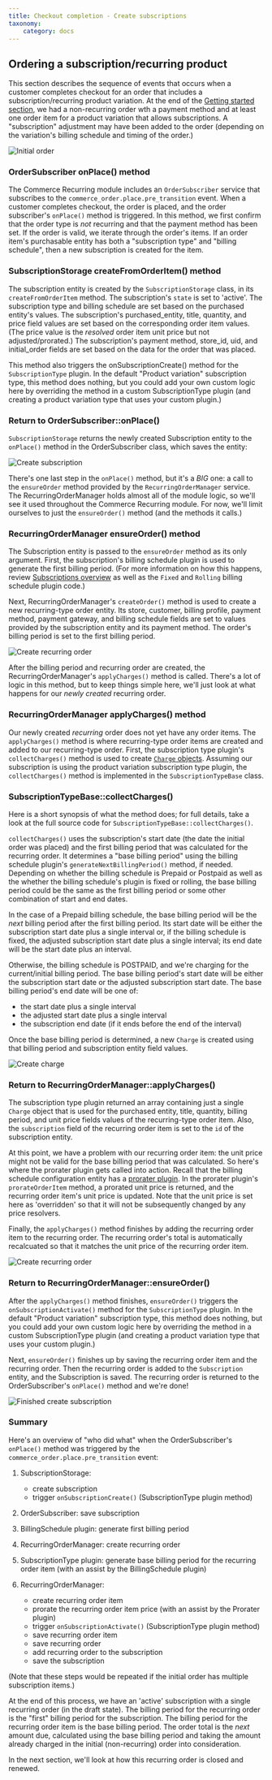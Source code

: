```yaml
---
title: Checkout completion - Create subscriptions
taxonomy:
    category: docs
---
```


## Ordering a subscription/recurring product
This section describes the sequence of events that occurs when a customer completes checkout for an order that includes a subscription/recurring product variation. At the end of the [Getting started section](../02.getting-started/docs.md), we had a non-recurring order wth a payment method and at least one order item for a product variation that allows subscriptions. A "subscription" adjustment may have been added to the order (depending on the variation's billing schedule and timing of the order.)

![Initial order](../images/01.initial-order.png)

### OrderSubscriber onPlace() method
The Commerce Recurring module includes an `OrderSubscriber` service that subscribes to the `commerce_order.place.pre_transition` event. When a customer completes checkout, the order is placed, and the order subscriber's `onPlace()` method is triggered. In this method, we first confirm that the order type is *not* recurring and that the payment method has been set. If the order is valid, we iterate through the order's items. If an order item's purchasable entity has both a "subscription type" and "billing schedule", then a new subscription is created for the item.

### SubscriptionStorage createFromOrderItem() method
The subscription entity is created by the `SubscriptionStorage` class, in its `createFromOrderItem` method. The subscription's `state` is set to 'active'. The subscription type and billing schedule are set based on the purchased entity's values. The subscription's purchased_entity, title, quantity, and price field values are set based on the corresponding order item values. (The price value is the *resolved* order item unit price but not adjusted/prorated.) The subscription's payment method, store_id, uid, and initial_order fields are set based on the data for the order that was placed. 

This method also triggers the onSubscriptionCreate() method for the `SubscriptionType` plugin. In the default "Product variation" subscription type, this method does nothing, but you could add your own custom logic here by overriding the method in a custom SubscriptionType plugin (and creating a product variation type that uses your custom plugin.)

### Return to OrderSubscriber::onPlace()
`SubscriptionStorage` returns the newly created Subscription entity to the `onPlace()` method in the OrderSubscriber class, which saves the entity: 

![Create subscription](../images/02.create-subscription.png)

There's one last step in the `onPlace()` method, but it's a *BIG* one: a call to the `ensureOrder` method provided by the `RecurringOrderManager` service. The RecurringOrderManager holds almost all of the module logic, so we'll see it used throughout the Commerce Recurring module. For now, we'll limit ourselves to just the `ensureOrder()` method (and the methods it calls.)

### RecurringOrderManager ensureOrder() method
The Subscription entity is passed to the `ensureOrder` method as its only argument. First, the subscription's billing schedule plugin is used to generate the first billing period. (For more information on how this happens, review [Subscriptions overview](../01.subscriptions-overview/docs.md) as well as the `Fixed` and `Rolling` billing schedule plugin code.) 

Next, RecurringOrderManager's `createOrder()` method is used to create a new recurring-type order entity. Its store, customer, billing profile, payment method, payment gateway, and billing schedule fields are set to values provided by the subscription entity and its payment method. The order's billing period is set to the first billing period.

![Create recurring order](../images/03.create-recurring-order.png)

After the billing period and recurring order are created, the RecurringOrderManager's `applyCharges()` method is called. There's a lot of logic in this method, but to keep things simple here, we'll just look at what happens for our *newly created* recurring order.

### RecurringOrderManager applyCharges() method
Our newly created *recurring* order does not yet have any order items. The `applyCharges()` method is where recurring-type order items are created and added to our recurring-type order. First, the subscription type plugin's `collectCharges()` method is used to create [`Charge` objects](../01.subscriptions-overview/docs.md). Assuming our subscription is using the product variation subscription type plugin, the `collectCharges()` method is implemented in the `SubscriptionTypeBase` class.

### SubscriptionTypeBase::collectCharges()
Here is a short synopsis of what the method does; for full details, take a look at the full source code for `SubscriptionTypeBase::collectCharges()`.

`collectCharges()` uses the subscription's start date (the date the initial order was placed) and the first billing period that was calculated for the recurring order. It determines a "base billing period" using the billing schedule plugin's `generateNextBillingPeriod()` method, if needed. Depending on whether the billing schedule is Prepaid or Postpaid as well as the whether the billing schedule's plugin is fixed or rolling, the base billing period could be the same as the first billing period or some other combination of start and end dates.

In the case of a Prepaid billing schedule, the base billing period will be the *next* billing period after the first billing period. Its start date will be either the subscription start date plus a single interval or, if the billing schedule is fixed, the adjusted subscription start date plus a single interval; its end date will be the start date plus an interval.

Otherwise, the billing schedule is POSTPAID, and we're charging for the current/initial billing period. The base billing period's start date will be either the subscription start date or the adjusted subscription start date. The base billing period's end date will be one of:
* the start date plus a single interval
* the adjusted start date plus a single interval
* the subscription end date (if it ends before the end of the interval)

Once the base billing period is determined, a new `Charge` is created using that billing period and subscription entity field values.

![Create charge](../images/04.create-charge.png)

### Return to RecurringOrderManager::applyCharges()
The subscription type plugin returned an array containing just a single `Charge` object that is used for the purchased entity, title, quantity, billing period, and unit price fields values of the recurring-type order item. Also, the `subscription` field of the recurring order item is set to the `id` of the subscription entity.

At this point, we have a problem with our recurring order item: the unit price might not be valid for the base billing period that was calculated. So here's where the prorater plugin gets called into action. Recall that the billing schedule configuration entity has a [prorater plugin](../01.subscriptions-overview/docs.md). In the prorater plugin's `prorateOrderItem` method, a prorated unit price is returned, and the recurring order item's unit price is updated. Note that the unit price is set here as 'overridden' so that it will not be subsequently changed by any price resolvers.

Finally, the `applyCharges()` method finishes by adding the recurring order item to the recurring order. The recurring order's total is automatically recalcuated so that it matches the unit price of the recurring order item.

![Create recurring order](../images/05.create-recurring-order-item.png)

### Return to RecurringOrderManager::ensureOrder()
After the `applyCharges()` method finishes, `ensureOrder()` triggers the `onSubscriptionActivate()` method for the `SubscriptionType` plugin. In the default "Product variation" subscription type, this method does nothing, but you could add your own custom logic here by overriding the method in a custom SubscriptionType plugin (and creating a product variation type that uses your custom plugin.)

Next, `ensureOrder()` finishes up by saving the recurring order item and the recurring order. Then the recurring order is added to the `Subscription` entity, and the Subscription is saved. The recurring order is returned to the OrderSubscriber's `onPlace()` method and we're done!

![Finished create subscription](../images/06.finish-create-subscription.png)

### Summary
Here's an overview of "who did what" when the OrderSubscriber's `onPlace()` method was triggered by the `commerce_order.place.pre_transition` event:
1. SubscriptionStorage:
    * create subscription
    * trigger `onSubscriptionCreate()` (SubscriptionType plugin method)

2. OrderSubscriber: save subscription

3. BillingSchedule plugin: generate first billing period

4. RecurringOrderManager: create recurring order

5. SubscriptionType plugin: generate base billing period for the recurring order item (with an assist by the BillingSchedule plugin)

6. RecurringOrderManager:
    * create recurring order item
    * prorate the recurring order item price (with an assist by the Prorater plugin)
    * trigger `onSubscriptionActivate()` (SubscriptionType plugin method)
    * save recurring order item
    * save recurring order
    * add recurring order to the subscription
    * save the subscription

(Note that these steps would be repeated if the initial order has multiple subscription items.)

At the end of this process, we have an 'active' subscription with a single recurring order (in the draft state). The billing period for the recurring order is the "first" billing period for the subscription. The billing period for the recurring order item is the base billing period. The order total is the *next* amount due, calculated using the base billing period and taking the amount already charged in the initial (non-recurring) order into consideration.

In the next section, we'll look at how this recurring order is closed and renewed.


